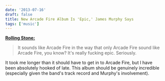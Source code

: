 ```yaml
---
date: '2013-07-16'
draft: false
title: New Arcade Fire Album Is 'Epic,' James Murphy Says
tags: ['music']
---
```


**[Rolling Stone:](http://www.rollingstone.com/music/news/new-arcade-fire-album-is-epic-james-murphy-says-20130716)**

> It sounds like Arcade Fire in the way that only Arcade Fire sound like Arcade Fire, you know? It's really fucking epic. Seriously.

It took me longer than it should have to get in to Arcade Fire, but I have been absolutely hooked of late.<!-- excerpt --> This album should be genuinely incredible (especially given the band's track record and Murphy's involvement).
